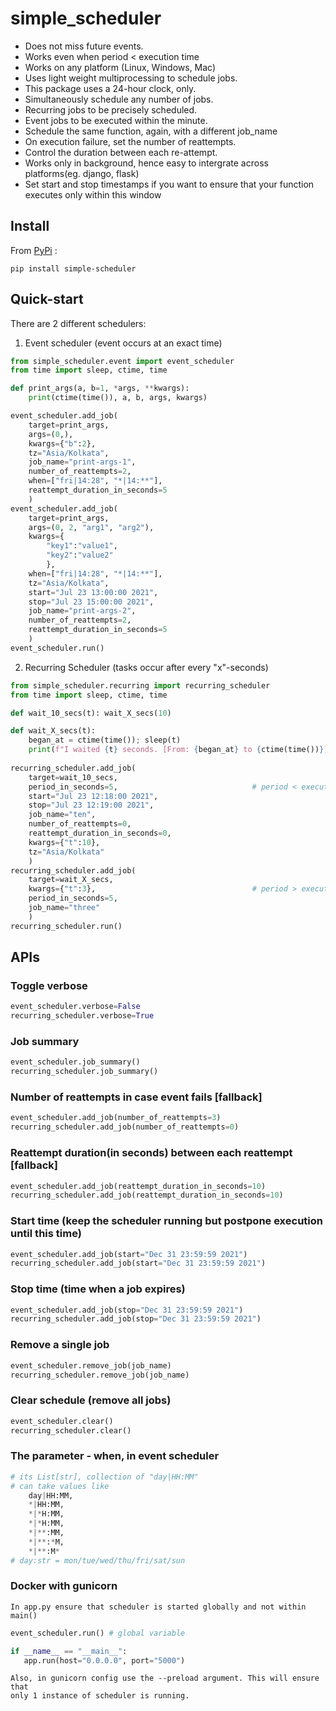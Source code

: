 # simple_scheduler
- Does not miss future events.
- Works even when period < execution time
- Works on any platform (Linux, Windows, Mac)
- Uses light weight multiprocessing to schedule jobs.
- This package uses a 24-hour clock, only.
- Simultaneously schedule any number of jobs.
- Recurring jobs to be precisely scheduled.
- Event jobs to be executed within the minute.
- Schedule the same function, again, with a different job_name
- On execution failure, set the number of reattempts.
- Control the duration between each re-attempt.
- Works only in background, hence easy to intergrate across platforms(eg. django, flask)
- Set start and stop timestamps if you want to ensure that your function executes only within this window

## Install
From [PyPi](https://pypi.org/project/simple_scheduler/) :

    pip install simple-scheduler

## Quick-start
There are 2 different schedulers:

1. Event scheduler (event occurs at an exact time)
```python
from simple_scheduler.event import event_scheduler
from time import sleep, ctime, time

def print_args(a, b=1, *args, **kwargs):
    print(ctime(time()), a, b, args, kwargs)

event_scheduler.add_job(
    target=print_args,
    args=(0,),
    kwargs={"b":2},
    tz="Asia/Kolkata",
    job_name="print-args-1",
    number_of_reattempts=2,
    when=["fri|14:28", "*|14:**"],
    reattempt_duration_in_seconds=5
    )
event_scheduler.add_job(
    target=print_args,
    args=(0, 2, "arg1", "arg2"),
    kwargs={
        "key1":"value1",
        "key2":"value2"
        },
    when=["fri|14:28", "*|14:**"],
    tz="Asia/Kolkata",
    start="Jul 23 13:00:00 2021",
    stop="Jul 23 15:00:00 2021",
    job_name="print-args-2",
    number_of_reattempts=2,
    reattempt_duration_in_seconds=5
    )
event_scheduler.run()
```

2. Recurring Scheduler (tasks occur after every "x"-seconds)
```python
from simple_scheduler.recurring import recurring_scheduler
from time import sleep, ctime, time

def wait_10_secs(t): wait_X_secs(10)

def wait_X_secs(t):
    began_at = ctime(time()); sleep(t)
    print(f"I waited {t} seconds. [From: {began_at} to {ctime(time())}]")
    
recurring_scheduler.add_job(
    target=wait_10_secs,
    period_in_seconds=5,                              # period < execution time
    start="Jul 23 12:18:00 2021",
    stop="Jul 23 12:19:00 2021",
    job_name="ten",
    number_of_reattempts=0,
    reattempt_duration_in_seconds=0,
    kwargs={"t":10},
    tz="Asia/Kolkata"
    )
recurring_scheduler.add_job(
    target=wait_X_secs,
    kwargs={"t":3},                                   # period > execution time
    period_in_seconds=5,
    job_name="three"
    )
recurring_scheduler.run()

```
## APIs
### Toggle verbose
```python
event_scheduler.verbose=False
recurring_scheduler.verbose=True
```

### Job summary
```python
event_scheduler.job_summary()
recurring_scheduler.job_summary()
```
    
### Number of reattempts in case event fails [fallback]
```python
event_scheduler.add_job(number_of_reattempts=3)
recurring_scheduler.add_job(number_of_reattempts=0)
```

### Reattempt duration(in seconds) between each reattempt [fallback]
```python
event_scheduler.add_job(reattempt_duration_in_seconds=10)
recurring_scheduler.add_job(reattempt_duration_in_seconds=10)
```

### Start time (keep the scheduler running but postpone execution until this time)
```python
event_scheduler.add_job(start="Dec 31 23:59:59 2021")
recurring_scheduler.add_job(start="Dec 31 23:59:59 2021")
```
    
### Stop time (time when a job expires)
```python
event_scheduler.add_job(stop="Dec 31 23:59:59 2021")
recurring_scheduler.add_job(stop="Dec 31 23:59:59 2021")
```
    
### Remove a single job
```python
event_scheduler.remove_job(job_name)
recurring_scheduler.remove_job(job_name)
```
    
### Clear schedule (remove all jobs)
```python
event_scheduler.clear()
recurring_scheduler.clear()
```

### The parameter - when, in event scheduler
```python
# its List[str], collection of "day|HH:MM"
# can take values like
    day|HH:MM,
    *|HH:MM,
    *|*H:MM,
    *|*H:MM,
    *|**:MM,
    *|**:*M,
    *|**:M*
# day:str = mon/tue/wed/thu/fri/sat/sun
```

### Docker with gunicorn
    In app.py ensure that scheduler is started globally and not within main()
```python
event_scheduler.run() # global variable

if __name__ == "__main__":
   app.run(host="0.0.0.0", port="5000")
```
    Also, in gunicorn config use the --preload argument. This will ensure that
    only 1 instance of scheduler is running.
